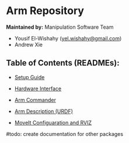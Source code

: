 # Arm Repository

**Maintained by:** Manipulation Software Team 

- Yousif El-Wishahy (yel.wishahy@gmail.com)
- Andrew Xie 

## Table of Contents (READMEs):
- [Setup Guide](./setup.md)

- [Hardware Interface](./ob1_arm_hw_interface/README/README.md)

- [Arm Commander](./ob1_arm_control/README/README.md)

- [Arm Description (URDF)](./ob1_arm_description/README/README.md)

- [MoveIt Configuaration and RVIZ](./ob1_arm_moveit_config/README/README.md)
    
#todo: create documentation for other packages
